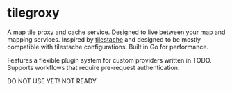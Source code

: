 # tilegroxy

A map tile proxy and cache service. Designed to live between your map and mapping services. Inspired by [tilestache](https://github.com/tilestache/tilestache) and designed to be mostly compatible with tilestache configurations. Built in Go for performance.

Features a flexible plugin system for custom providers written in TODO.  Supports workflows that require pre-request authentication.

DO NOT USE YET! NOT READY
